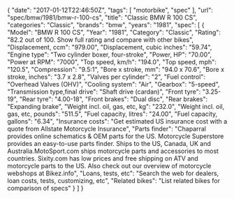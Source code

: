 {
    "date": "2017-01-12T22:46:50Z",
    "tags": [
        "motorbike",
        "spec"
    ],
    "url": "spec\/bmw\/1981\/bmw-r-100-cs",
    "title": "Classic BMW R 100 CS",
    "categories": "Classic",
    "brands": "bmw",
    "years": "1981",
    "spec": [
        {
            "Model": "BMW R 100 CS",
            "Year": "1981",
            "Category": "Classic",
            "Rating": "82.2 out of 100. Show full rating and compare with other bikes",
            "Displacement, ccm": "979.00",
            "Displacement, cubic inches": "59.74",
            "Engine type": "Two cylinder boxer, four-stroke",
            "Power, HP": "70.00",
            "Power at RPM": "7000",
            "Top speed, km\/h": "194.0",
            "Top speed, mph": "120.5",
            "Compression": "9.5:1",
            "Bore x stroke, mm": "94.0 x 70.6",
            "Bore x stroke, inches": "3.7 x 2.8",
            "Valves per cylinder": "2",
            "Fuel control": "Overhead Valves (OHV)",
            "Cooling system": "Air",
            "Gearbox": "5-speed",
            "Transmission type,final drive": "Shaft drive (cardan)",
            "Front tyre": "3.25-19",
            "Rear tyre": "4.00-18",
            "Front brakes": "Dual disc",
            "Rear brakes": "Expanding brake",
            "Weight incl. oil, gas, etc, kg": "232.0",
            "Weight incl. oil, gas, etc, pounds": "511.5",
            "Fuel capacity, litres": "24.00",
            "Fuel capacity, gallons": "6.34",
            "Insurance costs": "Get estimated US insurance cost with a quote from Allstate Motorcycle Insurance",
            "Parts finder": "Chaparral provides online schematics & OEM parts for the US.   Motorcycle Superstore provides an easy-to-use parts finder. Ships to the US, Canada, UK and Australia.MotoSport.com ships motorcycle parts and accessories to most countries.    Sixity.com has low prices and free shipping on ATV and motorcycle parts to the US. Also check out our overview of motorcycle webshops at Bikez.info",
            "Loans, tests, etc": "Search the web for dealers, loan costs, tests, customizing, etc",
            "Related bikes": "List related bikes for comparison of specs"
        }
    ]
}